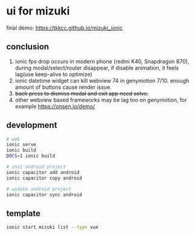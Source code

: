 # ui for mizuki

final demo: https://tkkcc.github.io/mizuki_ionic

## conclusion

1. ionic fps drop occurs in modern phone (redmi K40, Snapdragon 870), during modal/select/router disappear, if disable animation, it feels lag(use keep-alive to optimize)
1. ionic datetime widget can kill webview 74 in genymotion 7/10. enough amount of buttons cause render issue.
1. ~~back press to dismiss modal and exit app need solve.~~
1. other webview based frameworks may be lag too on genymotion, for example https://onsen.io/demo/



## development

```sh
# web
ionic serve
ionic build
DOCS=1 ionic build

# init android project
ionic capacitor add android
ionic capacitor copy android

# update android project
ionic capacitor sync android
```

## template

```sh
ionic start mizuki list --type vue
```
